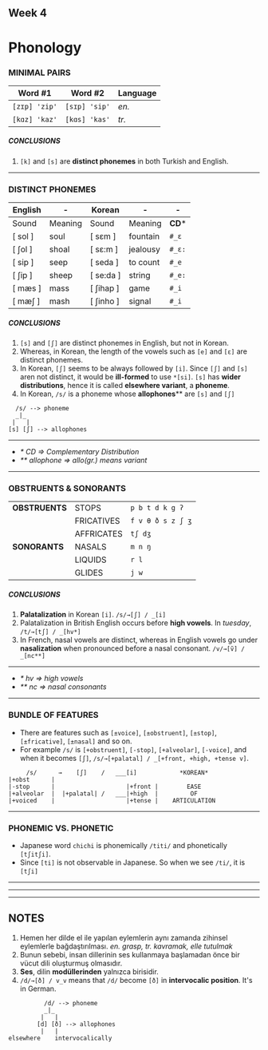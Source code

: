 ## Week 4
# Phonology
### MINIMAL PAIRS
| Word #1       | Word #2      | Language |
|   ---         |   ---        |   ---    |
| `[zɪp] 'zip'` | `[sɪp] 'sip'` | _en._    |
| `[kɑz] 'kaz'` | `[kɑs] 'kas'` | _tr._   |

##### CONCLUSIONS
1. `[k]` and `[s]` are **distinct phonemes** in both Turkish and English.

---
### DISTINCT PHONEMES
English         | -     | Korean  |   -           | -
---            | ---    | ---     | ---           | ---
Sound          | Meaning| Sound    | Meaning      | **CD***
[ sol ]        | soul   | [ sɛm ]  | fountain     | `#_ɛ`
[ ʃol ]        | shoal  | [ sɛ:m ]  | jealousy    | `#_ɛ:`
[ sip ]        | seep   | [ seda ] |  to count    | `#_e`
[ ʃip ]        | sheep  | [ se:da ]  | string     | `#_e:`
[ mæs ]        | mass   | [ ʃihap ] | game        | `#_i`
[ mæʃ ]        | mash   | [ ʃinho ] | signal      | `#_i`

##### CONCLUSIONS
1. `[s]` and `[ʃ]` are distinct phonemes in English, but not in Korean.
2. Whereas, in Korean, the length of the vowels such as `[e]` and `[ɛ]` are distinct phonemes.
3. In Korean, `[ʃ]` seems to be always followed by `[i]`. Since `[ʃ]` and `[s]` aren not distinct, it would be **ill-formed** to use `*[si]`. `[s]` has **wider distributions**, hence it is called **elsewhere variant**, a **phoneme**.
4. In Korean, `/s/` is a phoneme whose **allophones**** are `[s]` and `[ʃ]`
```
  /s/ --> phoneme
  _|_
 |   |
[s] [ʃ] --> allophones
```
---
- _* CD => Complementary Distribution_
- _** allophone => allo(gr.) means variant_
---
### OBSTRUENTS & SONORANTS
|  |  |  |
| --- | --- | --- |
| **OBSTRUENTS** | STOPS      | `p b t d k g ʔ`   |
|                | FRICATIVES | `f v θ ð s z ʃ ʒ` |
|                | AFFRICATES | `tʃ dʒ`           |
| **SONORANTS**  | NASALS     | `m n ŋ`           |   
|                | LIQUIDS    | `r l`             |
|                | GLIDES     | `j w`             |

##### CONCLUSIONS
1. **Palatalization** in Korean `[i]`. `/s/→[ʃ] / _[i]`
2. Palatalization in British English occurs before **high vowels**. In _tuesday_, `/t/→[tʃ] / _[hv*]`
3. In French, nasal vowels are distinct, whereas in English vowels go under **nasalization** when pronounced before a nasal consonant. `/v/→[ṽ] / _[nc**]`
---
* _* hv => high vowels_
* _** nc => nasal consonants_
---

### BUNDLE OF FEATURES
- There are features such as `[±voice]`, `[±obstruent]`, `[±stop]`, `[±fricative]`, `[±nasal]` and so on.
- For example `/s/` is `[+obstruent]`, `[-stop]`, `[+alveolar]`, `[-voice]`, and when it becomes `[ʃ]`, `/s/→[+palatal] / _[+front, +high, +tense v]`.
```
     /s/      →    [ʃ]    /   ___[i]            *KOREAN*
|+obst      |
|-stop      |                    |+front |        EASE
|+alveolar  |  |+palatal| /   ___|+high  |         OF
|+voiced    |                    |+tense |    ARTICULATION
```
---

### PHONEMIC VS. PHONETIC
- Japanese word `chichi` is phonemically `/titi/` and phonetically `[tʃitʃi]`.
- Since `[ti]` is not observable in Japanese. So when we see `/ti/`, it is `[tʃi]`

---
---
---
## NOTES
1. Hemen her dilde el ile yapılan eylemlerin aynı zamanda zihinsel eylemlerle bağdaştırılması. _en. grasp, tr. kavramak, elle tutulmak_ 
2. Bunun sebebi, insan dillerinin ses kullanmaya başlamadan önce bir vücut dili oluşturmuş olmasıdır.
3. **Ses**, dilin **modüllerinden** yalnızca birisidir.
4. `/d/→[ð] / v_v` means that `/d/` become `[ð]` in **intervocalic position**. It's in German.
```
          /d/ --> phoneme
          _|_ 
         |   |                      
        [d] [ð] --> allophones
         |   |
elsewhere    intervocalically
```